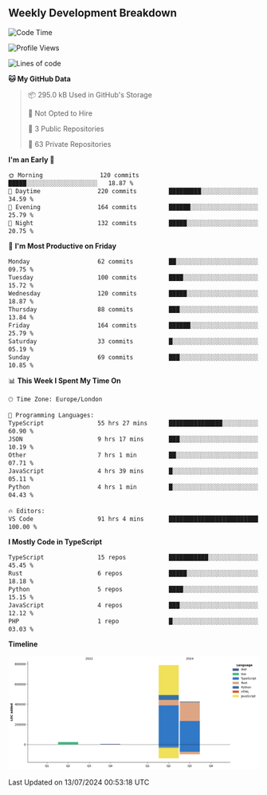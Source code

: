 


## Weekly Development Breakdown
<!--START_SECTION:waka-->
![Code Time](http://img.shields.io/badge/Code%20Time-758%20hrs%2023%20mins-blue)

![Profile Views](http://img.shields.io/badge/Profile%20Views-127-blue)

![Lines of code](https://img.shields.io/badge/From%20Hello%20World%20I%27ve%20Written-1.2%20million%20lines%20of%20code-blue)

**🐱 My GitHub Data** 

> 📦 295.0 kB Used in GitHub's Storage 
 > 
> 🚫 Not Opted to Hire
 > 
> 📜 3 Public Repositories 
 > 
> 🔑 63 Private Repositories 
 > 
**I'm an Early 🐤** 

```text
🌞 Morning                120 commits         █████░░░░░░░░░░░░░░░░░░░░   18.87 % 
🌆 Daytime                220 commits         █████████░░░░░░░░░░░░░░░░   34.59 % 
🌃 Evening                164 commits         ██████░░░░░░░░░░░░░░░░░░░   25.79 % 
🌙 Night                  132 commits         █████░░░░░░░░░░░░░░░░░░░░   20.75 % 
```
📅 **I'm Most Productive on Friday** 

```text
Monday                   62 commits          ██░░░░░░░░░░░░░░░░░░░░░░░   09.75 % 
Tuesday                  100 commits         ████░░░░░░░░░░░░░░░░░░░░░   15.72 % 
Wednesday                120 commits         █████░░░░░░░░░░░░░░░░░░░░   18.87 % 
Thursday                 88 commits          ███░░░░░░░░░░░░░░░░░░░░░░   13.84 % 
Friday                   164 commits         ██████░░░░░░░░░░░░░░░░░░░   25.79 % 
Saturday                 33 commits          █░░░░░░░░░░░░░░░░░░░░░░░░   05.19 % 
Sunday                   69 commits          ███░░░░░░░░░░░░░░░░░░░░░░   10.85 % 
```


📊 **This Week I Spent My Time On** 

```text
🕑︎ Time Zone: Europe/London

💬 Programming Languages: 
TypeScript               55 hrs 27 mins      ███████████████░░░░░░░░░░   60.90 % 
JSON                     9 hrs 17 mins       ███░░░░░░░░░░░░░░░░░░░░░░   10.19 % 
Other                    7 hrs 1 min         ██░░░░░░░░░░░░░░░░░░░░░░░   07.71 % 
JavaScript               4 hrs 39 mins       █░░░░░░░░░░░░░░░░░░░░░░░░   05.11 % 
Python                   4 hrs 1 min         █░░░░░░░░░░░░░░░░░░░░░░░░   04.43 % 

🔥 Editors: 
VS Code                  91 hrs 4 mins       █████████████████████████   100.00 % 
```

**I Mostly Code in TypeScript** 

```text
TypeScript               15 repos            ███████████░░░░░░░░░░░░░░   45.45 % 
Rust                     6 repos             █████░░░░░░░░░░░░░░░░░░░░   18.18 % 
Python                   5 repos             ████░░░░░░░░░░░░░░░░░░░░░   15.15 % 
JavaScript               4 repos             ███░░░░░░░░░░░░░░░░░░░░░░   12.12 % 
PHP                      1 repo              █░░░░░░░░░░░░░░░░░░░░░░░░   03.03 % 
```



**Timeline**

![Lines of Code chart](https://raw.githubusercontent.com/mars-arch/mars-arch/main/assets/bar_graph.png)


 Last Updated on 13/07/2024 00:53:18 UTC
<!--END_SECTION:waka-->
